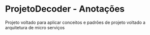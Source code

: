 # ProjetoDecoder - Anotações
Projeto voltado para aplicar conceitos e padrões de projeto voltado a arquitetura de micro serviços 
